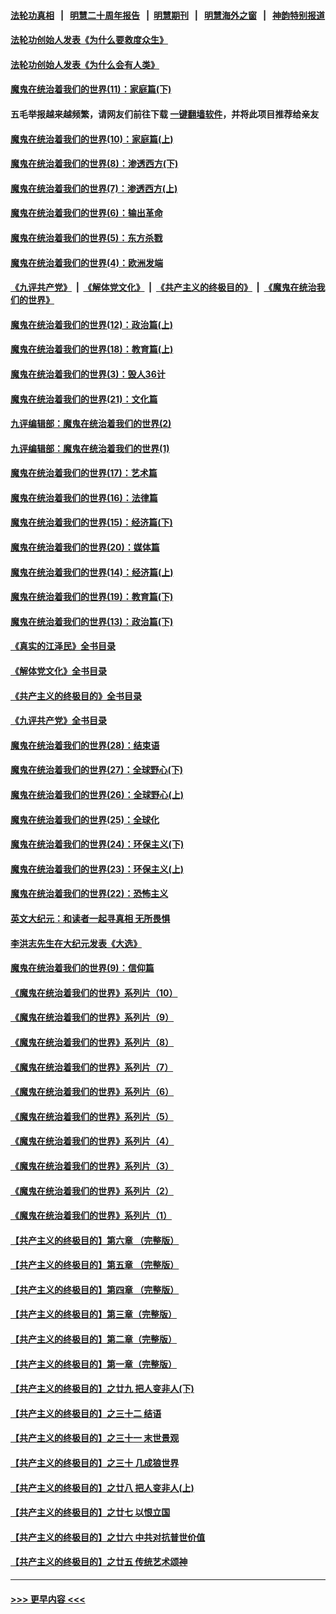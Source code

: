 #### [法轮功真相](https://github.com/gfw-breaker/truth/blob/master/README.md?t=0) &nbsp;&nbsp;|&nbsp;&nbsp; [明慧二十周年报告](https://github.com/gfw-breaker/mh-reports/blob/master/README.md?t=0) &nbsp;&nbsp;|&nbsp;&nbsp;[明慧期刊](https://github.com/gfw-breaker/mh-qikan) &nbsp;&nbsp;|&nbsp;&nbsp; [明慧海外之窗](https://github.com/gfw-breaker/mh-news/blob/master/README.md?t=0) &nbsp;&nbsp;|&nbsp;&nbsp; [神韵特别报道](https://github.com/gfw-breaker/mh-news/blob/master/shenyun.md?t=0)
#### [法轮功创始人发表《为什么要救度众生》](../pages/nsc422/n13975246.md?t=05061243) 
#### [法轮功创始人发表《为什么会有人类》](../pages/nsc422/n13912117.md?t=05061243) 
#### [魔鬼在统治着我们的世界(11)：家庭篇(下)](../pages/nsc422/n10440961.md?t=05061243) 
#### 五毛举报越来越频繁，请网友们前往下载 [一键翻墙软件](https://github.com/gfw-breaker/ssr-accounts)，并将此项目推荐给亲友
#### [魔鬼在统治着我们的世界(10)：家庭篇(上)](../pages/nsc422/n10435448.md?t=05061243) 
#### [魔鬼在统治着我们的世界(8)：渗透西方(下)](../pages/nsc422/n10429603.md?t=05061243) 
#### [魔鬼在统治着我们的世界(7)：渗透西方(上)](../pages/nsc422/n10426013.md?t=05061243) 
#### [魔鬼在统治着我们的世界(6)：输出革命](../pages/nsc422/n10421536.md?t=05061243) 
#### [魔鬼在统治着我们的世界(5)：东方杀戮](../pages/nsc422/n10417707.md?t=05061243) 
#### [魔鬼在统治着我们的世界(4)：欧洲发端](../pages/nsc422/n10414890.md?t=05061243) 
#### [《九评共产党》](https://github.com/begood0513/9ping.md/blob/master/README.md) &nbsp;|&nbsp; [《解体党文化》](../../../../jtdwh.md/blob/master/README.md)  &nbsp;|&nbsp; [《共产主义的终极目的》](../../../../gczydzjmd.md/blob/master/README.md) &nbsp;|&nbsp; [《魔鬼在统治我们的世界》](../../../../mgztzwmdsj.md/blob/master/README.md) 
#### [魔鬼在统治着我们的世界(12)：政治篇(上)](../pages/nsc422/n10444576.md?t=05061243) 
#### [魔鬼在统治着我们的世界(18)：教育篇(上)](../pages/nsc422/n10526970.md?t=05061243) 
#### [魔鬼在统治着我们的世界(3)：毁人36计](../pages/nsc422/n10411583.md?t=05061243) 
#### [魔鬼在统治着我们的世界(21)：文化篇](../pages/nsc422/n10597706.md?t=05061243) 
#### [九评编辑部：魔鬼在统治着我们的世界(2)](../pages/nsc422/n10410036.md?t=05061243) 
#### [九评编辑部：魔鬼在统治着我们的世界(1)](../pages/nsc422/n10406825.md?t=05061243) 
#### [魔鬼在统治着我们的世界(17)：艺术篇](../pages/nsc422/n10499093.md?t=05061243) 
#### [魔鬼在统治着我们的世界(16)：法律篇](../pages/nsc422/n10485969.md?t=05061243) 
#### [魔鬼在统治着我们的世界(15)：经济篇(下)](../pages/nsc422/n10469975.md?t=05061243) 
#### [魔鬼在统治着我们的世界(20)：媒体篇](../pages/nsc422/n10586579.md?t=05061243) 
#### [魔鬼在统治着我们的世界(14)：经济篇(上)](../pages/nsc422/n10457370.md?t=05061243) 
#### [魔鬼在统治着我们的世界(19)：教育篇(下)](../pages/nsc422/n10564808.md?t=05061243) 
#### [魔鬼在统治着我们的世界(13)：政治篇(下)](../pages/nsc422/n10448270.md?t=05061243) 
#### [《真实的江泽民》全书目录](../pages/nsc422/n13721399.md?t=05061243) 
#### [《解体党文化》全书目录](../pages/nsc422/n13721157.md?t=05061243) 
#### [《共产主义的终极目的》全书目录](../pages/nsc422/n13721048.md?t=05061243) 
#### [《九评共产党》全书目录](../pages/nsc422/n13708085.md?t=05061243) 
#### [魔鬼在统治着我们的世界(28)：结束语](../pages/nsc422/n10936246.md?t=05061243) 
#### [魔鬼在统治着我们的世界(27)：全球野心(下)](../pages/nsc422/n10928319.md?t=05061243) 
#### [魔鬼在统治着我们的世界(26)：全球野心(上)](../pages/nsc422/n10900318.md?t=05061243) 
#### [魔鬼在统治着我们的世界(25)：全球化](../pages/nsc422/n10788205.md?t=05061243) 
#### [魔鬼在统治着我们的世界(24)：环保主义(下)](../pages/nsc422/n10695307.md?t=05061243) 
#### [魔鬼在统治着我们的世界(23)：环保主义(上)](../pages/nsc422/n10688613.md?t=05061243) 
#### [魔鬼在统治着我们的世界(22)：恐怖主义](../pages/nsc422/n10614727.md?t=05061243) 
#### [英文大纪元：和读者一起寻真相 无所畏惧](../pages/nsc422/n12542027.md?t=05061243) 
#### [李洪志先生在大纪元发表《大选》](../pages/nsc422/n12534746.md?t=05061243) 
#### [魔鬼在统治着我们的世界(9)：信仰篇](../pages/nsc422/n10432159.md?t=05061243) 
#### [《魔鬼在统治着我们的世界》系列片（10）](../pages/nsc422/n12292670.md?t=05061243) 
#### [《魔鬼在统治着我们的世界》系列片（9）](../pages/nsc422/n12290859.md?t=05061243) 
#### [《魔鬼在统治着我们的世界》系列片（8）](../pages/nsc422/n12287445.md?t=05061243) 
#### [《魔鬼在统治着我们的世界》系列片（7）](../pages/nsc422/n12283425.md?t=05061243) 
#### [《魔鬼在统治着我们的世界》系列片（6）](../pages/nsc422/n12282314.md?t=05061243) 
#### [《魔鬼在统治着我们的世界》系列片（5）](../pages/nsc422/n12281419.md?t=05061243) 
#### [《魔鬼在统治着我们的世界》系列片（4）](../pages/nsc422/n12274024.md?t=05061243) 
#### [《魔鬼在统治着我们的世界》系列片（3）](../pages/nsc422/n12271322.md?t=05061243) 
#### [《魔鬼在统治着我们的世界》系列片（2）](../pages/nsc422/n12269049.md?t=05061243) 
#### [《魔鬼在统治着我们的世界》系列片（1）](../pages/nsc422/n12267575.md?t=05061243) 
#### [【共产主义的终极目的】第六章 （完整版）](../pages/nsc422/n11428913.md?t=05061243) 
#### [【共产主义的终极目的】第五章 （完整版）](../pages/nsc422/n11428912.md?t=05061243) 
#### [【共产主义的终极目的】第四章 （完整版）](../pages/nsc422/n11428907.md?t=05061243) 
#### [【共产主义的终极目的】第三章（完整版）](../pages/nsc422/n11428848.md?t=05061243) 
#### [【共产主义的终极目的】第二章（完整版）](../pages/nsc422/n11428831.md?t=05061243) 
#### [【共产主义的终极目的】第一章（完整版）](../pages/nsc422/n11417651.md?t=05061243) 
#### [【共产主义的终极目的】之廿九 把人变非人(下)](../pages/nsc422/n11344140.md?t=05061243) 
#### [【共产主义的终极目的】之三十二 结语](../pages/nsc422/n11360535.md?t=05061243) 
#### [【共产主义的终极目的】之三十一 末世景观](../pages/nsc422/n11351129.md?t=05061243) 
#### [【共产主义的终极目的】之三十 几成狼世界](../pages/nsc422/n11348280.md?t=05061243) 
#### [【共产主义的终极目的】之廿八 把人变非人(上)](../pages/nsc422/n11340492.md?t=05061243) 
#### [【共产主义的终极目的】之廿七 以恨立国](../pages/nsc422/n11336944.md?t=05061243) 
#### [【共产主义的终极目的】之廿六 中共对抗普世价值](../pages/nsc422/n11324785.md?t=05061243) 
#### [【共产主义的终极目的】之廿五 传统艺术颂神](../pages/nsc422/n11296396.md?t=05061243) 

----
#### [ >>> 更早内容 <<< ](../indexes/nsc422-earlier.md)
